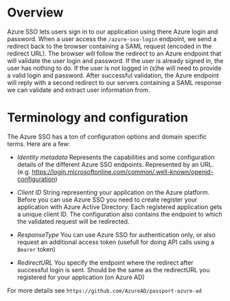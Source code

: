 
# Overview

Azure SSO lets users sign in to our application using there Azure login and password. When a user access the `/azure-sso-login` endpoint, we send a redirect back to the browser containing a SAML request (encoded in the redirect URL). The browser will follow the redirect to an Azure endpoint that will validate the user login and password. If the user is already signed in, the user has nothing to do. If the user is not logged in (s)he will need to provide a valid login and password. After successful validation, the Azure endpoint will reply with a second redirect to our servers containing a SAML response we can validate and extract user information from.


# Terminology and configuration

The Azure SSO has a ton of configuration options and domain specific terms. Here are a few:

*  *Identity metadata* Represents the capabilities and some configuration details of the different Azure SSO endpoints. Represented by an URL. (e.g. https://login.microsoftonline.com/common/.well-known/openid-configuration)

*  *Client ID* String representing your application on the Azure platform. Before you can use Azure SSO you need to create register your application with Azure Active Directory. Each registered application gets a unique client ID. The configuration also contains the endpoint to which the validated request will be redirected.

*  *ResponseType* You can use Azure SSO for authentication only, or also request an additional access token (usefull for doing API calls using a `Bearer` token)

*  *RedirectURL* You specify the endpoint where the redirect after successful login is sent. Should be the same as the redirectURL you registered for your application (on Azure AD)

For more details see `https://github.com/AzureAD/passport-azure-ad`

